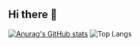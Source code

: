 ## Hi there 👋

[![Anurag's GitHub stats](https://github-readme-stats.vercel.app/api?username=vinsensiusarko&show_icons=true&theme=dark#gh-dark-mode-only)](https://github.com/vinsensiusarko/github-readme-stats)
![Top Langs](https://github-readme-stats.vercel.app/api/top-langs/?username=vinsensiusarko&layout=compact)

<!--
**vinsensiusarko/vinsensiusarko** is a ✨ _special_ ✨ repository because its `README.md` (this file) appears on your GitHub profile.

Here are some ideas to get you started:

- 🔭 I’m currently working on ...
- 🌱 I’m currently learning ...
- 👯 I’m looking to collaborate on ...
- 🤔 I’m looking for help with ...
- 💬 Ask me about ...
- 📫 How to reach me: ...
- 😄 Pronouns: ...
- ⚡ Fun fact: ...
-->
